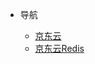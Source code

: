 <!-- 顶部自定义导航 -->
- 导航

  - [京东云](https://www.jdcloud.com)
  - [京东云Redis](https://www.jdcloud.com/cn/products/jcs-for-redis)